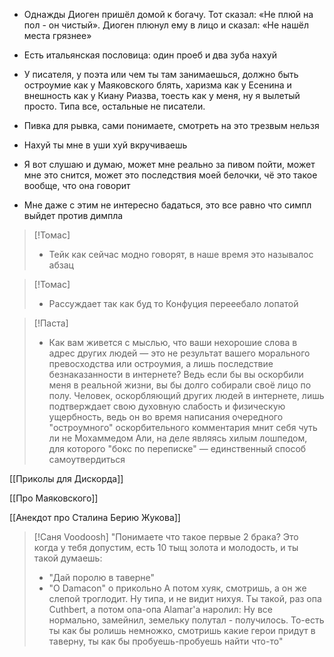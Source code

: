 - Однажды Диоген пришёл домой к богачу. Тот сказал: «Не плюй на пол - он чистый». Диоген плюнул ему в лицо и сказал: «Не нашёл места грязнее»

- Есть итальянская пословица: один проеб и два зуба нахуй

- У писателя, у поэта или чем ты там занимаешься, должно быть остроумие как у Маяковского блять, харизма как у Есенина и внешность как у Киану Риазва, тоесть как у меня, ну я вылетый просто. Типа все, остальные не писатели.

- Пивка для рывка, сами понимаете, смотреть на это трезвым нельзя

- Нахуй ты мне в уши хуй вкручиваешь

- Я вот слушаю и думаю, может мне реально за пивом пойти, может мне это снится, может это последствия моей белочки, чё это такое вообще, что она говорит

- Мне даже с этим не интересно бадаться, это все равно что симпл выйдет против димпла

> [!Томас]
> - Тейк как сейчас модно говорят, в наше время это называлос абзац

> [!Томас]
> - Рассуждает так как буд то Конфуция перееебало лопатой

> [!Паста]
> - Как вам живется с мыслью, что ваши нехорошие слова в адрес других людей — это не результат вашего морального превосходства или остроумия, а лишь последствие безнаказанности в интернете? Ведь если бы вы оскорбили меня в реальной жизни, вы бы долго собирали своё лицо по полу. Человек, оскорбляющий других людей в интернете, лишь подтверждает свою духовную слабость и физическую ущербность, ведь он во время написания очередного "остроумного" оскорбительного комментария мнит себя чуть ли не Мохаммедом Али, на деле являясь хилым лошпедом, для которого "бокс по переписке" — единственный способ самоутвердиться

[[Приколы для Дискорда]]

[[Про Маяковского]]

[[Анекдот про Сталина Берию Жукова]]

> [!Саня Voodoosh]
> "Понимаете что такое первые 2 брака? Это когда у тебя допустим, есть 10 тыщ золота и молодость, и ты такой думаешь:
> - "Дай поролю в таверне"
> - "О Damacon" о прикольно
> А потом хуяк, смотришь, а он же слепой троглодит. Ну типа, и не видит нихуя. Ты такой, раз опа Cuthbert, а потом опа-опа Alamar'а наролил:
> Ну все нормально, замейнил, земельку полутал - получилось.
> То-есть ты как бы ролишь немножко, смотришь какие герои придут в таверну, ты как бы пробуешь-пробуешь найти что-то"
